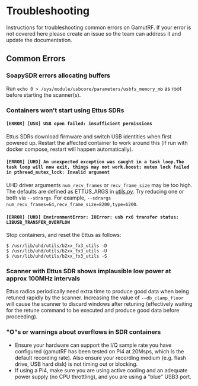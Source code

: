 # Troubleshooting

Instructions for troubleshooting common errors on GamutRF. If your error is not covered here please create an issue so the team can address it and update the documentation.

## Common Errors

### SoapySDR errors allocating buffers

Run ```echo 0 > /sys/module/usbcore/parameters/usbfs_memory_mb``` as root before starting the scanner(s).

### Containers won't start using Ettus SDRs

#### ```[ERROR] [USB] USB open failed: insufficient permissions```

Ettus SDRs download firmware and switch USB identities when first powered up. Restart the affected container to work around this (if run with docker compose, restart will happen automatically).

#### ```[ERROR] [UHD] An unexpected exception was caught in a task loop.The task loop will now exit, things may not work.boost: mutex lock failed in pthread_mutex_lock: Invalid argument```

UHD driver arguments ```num_recv_frames``` or ```recv_frame_size``` may be too high. The defaults are defined as ETTUS_ARGS in [utils.py](gamutrf/utils.py). Try reducing one or both via ```--sdrargs```. For example, ```--sdrargs num_recv_frames=64,recv_frame_size=8200,type=b200```.

#### ```[ERROR] [UHD] EnvironmentError: IOError: usb rx6 transfer status: LIBUSB_TRANSFER_OVERFLOW```

Stop containers, and reset the Ettus as follows:

```
$ /usr/lib/uhd/utils/b2xx_fx3_utils -D
$ /usr/lib/uhd/utils/b2xx_fx3_utils -U
$ /usr/lib/uhd/utils/b2xx_fx3_utils -S
```

### Scanner with Ettus SDR shows implausible low power at approx 100MHz intervals

Ettus radios periodically need extra time to produce good data when being retuned rapidly by the scanner. Increasing the value of ```--db_clamp_floor``` will cause the scanner to discard windows after retuning (effectively waiting for the retune command to be executed and produce good data before proceeding).

### "O"s or warnings about overflows in SDR containers

* Ensure your hardware can support the I/Q sample rate you have configured (gamutRF has been tested on Pi4 at 20Msps, which is the default recording rate). Also ensure your recording medium (e.g. flash drive, USB hard disk) is not timing out or blocking.
* If using a Pi4, make sure you are using active cooling and an adequate power supply (no CPU throttling), and you are using a "blue" USB3 port.